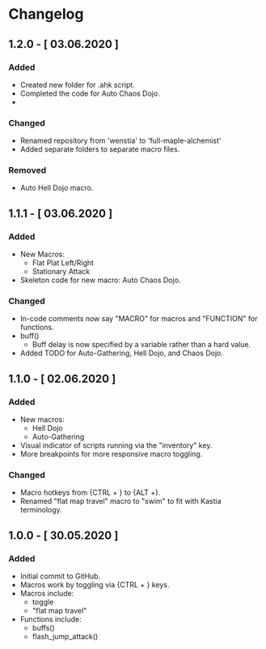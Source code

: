 # Changelog

## 1.2.0 -  [ 03.06.2020 ]
### Added
- Created new folder for .ahk script.
- Completed the code for Auto Chaos Dojo.
- 
### Changed 
- Renamed repository from 'wenstia' to 'full-maple-alchemist'
- Added separate folders to separate macro files.

### Removed
- Auto Hell Dojo macro.

## 1.1.1 -  [ 03.06.2020 ]
### Added
- New Macros:
  - Flat Plat Left/Right
  - Stationary Attack
- Skeleton code for new macro: Auto Chaos Dojo.

### Changed
- In-code comments now say "MACRO" for macros and "FUNCTION" for functions.
- buff()
  - Buff delay is now specified by a variable rather than a hard value.
- Added TODO for Auto-Gathering, Hell Dojo, and Chaos Dojo.

## 1.1.0 -  [ 02.06.2020 ]
### Added
- New macros:
  - Hell Dojo
  - Auto-Gathering
- Visual indicator of scripts running via the "inventory" key.
- More breakpoints for more responsive macro toggling.

### Changed
- Macro hotkeys from {CTRL + } to {ALT +}.
- Renamed "flat map travel" macro to "swim" to fit with Kastia terminology.

## 1.0.0 - [ 30.05.2020 ]
### Added
- Initial commit to GitHub.
- Macros work by toggling via {CTRL + } keys.
- Macros include:
  - toggle
  - "flat map travel"
- Functions include:
  - buffs()
  - flash_jump_attack()

